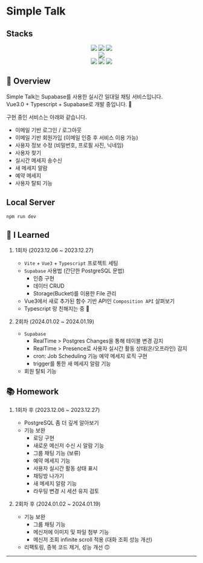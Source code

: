 <!-- 예시 -->
# Simple Talk

## Stacks

<div align=center> 
  <img src="https://img.shields.io/badge/Vue.js 3.0-4FC08D?style=flat-square&logo=Vue.js&logoColor=white"> 
  <img src="https://img.shields.io/badge/Typescript-3178C6?style=flat-square&logo=Typescript&logoColor=white"/>
  <img src="https://img.shields.io/badge/CSS-1572B6?style=flat-square&logo=css3&logoColor=white"> 
  <br>
  
  <img src="https://img.shields.io/badge/Supabase-3ECF8E?style=flat-square&logo=supabase&logoColor=white">
  <br>
  
  <img src="https://img.shields.io/badge/vite-%23646CFF?style=flat-square&logo=vite&logoColor=white">
  
  <img src="https://img.shields.io/badge/Github-181717?style=flat-square&logo=github&logoColor=white">
  <img src="https://img.shields.io/badge/Git-F05032?style=flat-square&logo=git&logoColor=white">
  <br>
</div>

## 💬 Overview

Simple Talk는 Supabase를 사용한 실시간 일대일 채팅 서비스입니다.<br>
Vue3.0 + Typescript + Supabase로 개발 중입니다. 🌝

구현 중인 서비스는 아래와 같습니다. 
* 이메일 기반 로그인 / 로그아웃
* 이메일 기반 회원가입 (이메일 인증 후 서비스 이용 가능)
* 사용자 정보 수정 (비밀번호, 프로필 사진, 닉네임)
* 사용자 찾기
* 실시간 메세지 송수신
* 새 메세지 알람
* 예약 메세지
* 사용자 탈퇴 기능



## Local Server
```
npm run dev
```


## 🔎 I Learned

1. 1회차 (2023.12.06 ~ 2023.12.27)
    * `Vite` + `Vue3` + `Typescript` 프로젝트 세팅
    * `Supabase` 사용법 (간단한 PostgreSQL 문법)
      - 인증 구현
      - 데이터 CRUD
      - Storage(Bucket)를 이용한 File 관리
    * Vue3에서 새로 추가된 함수 기반 API인 `Composition API` 살펴보기
    * Typescript 랑 친해지는 중 🫶

2. 2회차 (2024.01.02 ~ 2024.01.19)
    * `Supabase`
      - RealTime > Postgres Changes을 통해 테이블 변경 감지
      - RealTime > Presence로 사용자 실시간 활동 상태(온/오프라인) 감지
      - cron: Job Scheduling 기능 예약 메세지 로직 구현
      - trigger를 통한 새 메세지 알람 기능
    * 회원 탈퇴 기능

<!-- ## Learning Objectives -->


## 📚 Homework
1. 1회차 후 (2023.12.06 ~ 2023.12.27)
    * PostgreSQL 좀 더 깊게 알아보기
    * 기능 보완
      - 로딩 구현
      - 새로운 메신저 수신 시 알람 기능
      - 그룹 채팅 기능 (보류)
      - 예약 메세지 기능
      - 사용자 실시간 활동 상태 표시
      - 채팅방 나가기
      - 새 메세지 알람 기능
      - 라우팅 변경 시 세션 유지 검토

1. 2회차 후 (2024.01.02 ~ 2024.01.19)
    * 기능 보완
      - 그룹 채팅 기능
      - 메신저에 이미지 및 파일 첨부 기능
      - 메신저 조회 infinite scroll 적용 (대화 조회 성능 개선)
    * 리팩토링, 증복 코드 제거, 성능 개선 🙃


<!-- ## Helpful Links -->

<!-- * [Version Control](https://en.wikipedia.org/wiki/Version_control) -->

- - -
